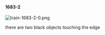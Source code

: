 #### 1683-2
![train-1683-2-0.png](https://github.com/lil-lab/nlvr/raw/master/nlvr/train/images/56/train-1683-2-0.png "train-1683-2-0.png")

there are two black objects touching the edge